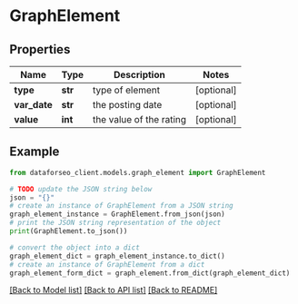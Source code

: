 # GraphElement


## Properties

Name | Type | Description | Notes
------------ | ------------- | ------------- | -------------
**type** | **str** | type of element | [optional] 
**var_date** | **str** | the posting date | [optional] 
**value** | **int** | the value of the rating | [optional] 

## Example

```python
from dataforseo_client.models.graph_element import GraphElement

# TODO update the JSON string below
json = "{}"
# create an instance of GraphElement from a JSON string
graph_element_instance = GraphElement.from_json(json)
# print the JSON string representation of the object
print(GraphElement.to_json())

# convert the object into a dict
graph_element_dict = graph_element_instance.to_dict()
# create an instance of GraphElement from a dict
graph_element_form_dict = graph_element.from_dict(graph_element_dict)
```
[[Back to Model list]](../README.md#documentation-for-models) [[Back to API list]](../README.md#documentation-for-api-endpoints) [[Back to README]](../README.md)



